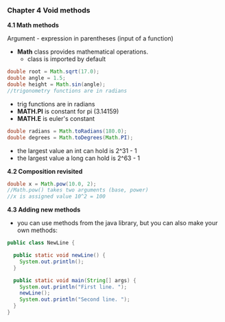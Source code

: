 ### Chapter 4 Void methods

**4.1 Math methods**

Argument - expression in parentheses (input of a function)
- **Math** class provides mathematical operations.
  - class is imported by default
```java
double root = Math.sqrt(17.0);
double angle = 1.5;
double height = Math.sin(angle);
//trigonometry functions are in radians
```
- trig functions are in radians
- **MATH.PI** is constant for pi (3.14159)
- **MATH.E** is euler's constant
```java
double radians = Math.toRadians(180.0);
double degrees = Math.toDegrees(Math.PI);
```
- the largest value an int can hold is 2^31 - 1
- the largest value a long can hold is 2^63 - 1

**4.2 Composition revisited**

```java
double x = Math.pow(10.0, 2);
//Math.pow() takes two arguments (base, power)
//x is assigned value 10^2 = 100
```

**4.3 Adding new methods**

- you can use methods from the java library, but you can also make your own methods:
```java
public class NewLine {

  public static void newLine() {
    System.out.println();
  }

  public static void main(String[] args) {
    System.out.println("First line. ");
    newLine();
    System.out.println("Second line. ");
  }
}
```
